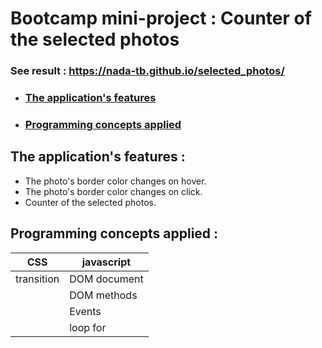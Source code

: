 # Bootcamp mini-project : Counter of the selected photos
### See result : https://nada-tb.github.io/selected_photos/

* ### [The application's features](#the-applications-features-)
* ### [Programming concepts applied](#programming-concepts-applied-1)

## The application's features :
* The photo's border color changes on hover.
* The photo's border color changes on click.
* Counter of the selected photos.

## Programming concepts applied :
CSS | javascript
-----|----------
transition | DOM document
 |          | DOM methods
  |         | Events
  |         | loop for
